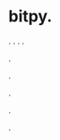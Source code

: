 # bitpy.
.
.
.
.












.






















































.
























.



























.











































.
